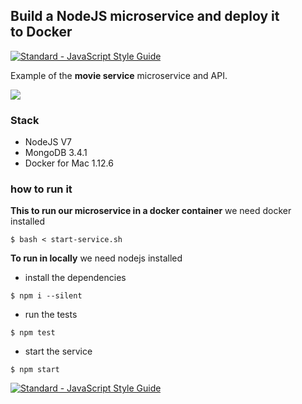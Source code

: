 ## Build a NodeJS microservice and deploy it to Docker

[![Standard - JavaScript Style Guide](https://img.shields.io/badge/code%20style-standard-brightgreen.svg)](http://standardjs.com/)

Example of the **movie service** microservice and API.

![](https://cdn-images-1.medium.com/max/1600/1*Zf2QVw1EHUNebJ1hNcT51Q.png)

### Stack
- NodeJS V7
- MongoDB 3.4.1
- Docker for Mac 1.12.6

### how to run it

**This to run our microservice in a docker container**
we need docker installed
```
$ bash < start-service.sh
```

**To run in locally**
we need nodejs installed

- install the dependencies
```
$ npm i --silent
```

- run the tests
```
$ npm test
```

- start the service
```
$ npm start
```

[![Standard - JavaScript Style Guide](https://cdn.rawgit.com/feross/standard/master/badge.svg)](https://github.com/feross/standard)
